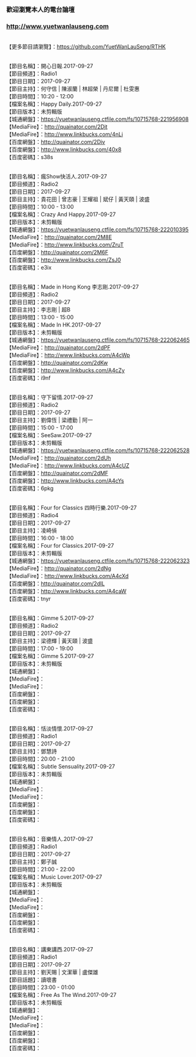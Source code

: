 ### 歡迎瀏覽本人的電台論壇
### http://www.yuetwanlauseng.com

<br>【更多節目請瀏覽】：https://github.com/YuetWanLauSeng/RTHK

<br>【節目名稱】：開心日報.2017-09-27
<br>【節目頻道】：Radio1
<br>【節目日期】：2017-09-27
<br>【節目主持】：何守信 | 陳淑蘭 | 林超榮 | 丹尼爾 | 杜雯惠
<br>【節目時間】：10:20 - 12:00
<br>【檔案名稱】：Happy Daily.2017-09-27
<br>【節目版本】：未剪輯版
<br>【城通網盤】：https://yuetwanlauseng.ctfile.com/fs/10715768-221956908
<br>【MediaFire】：http://quainator.com/2Djt
<br>【MediaFire】：http://www.linkbucks.com/4nLi
<br>【百度網盤】：http://quainator.com/2Div
<br>【百度網盤】：http://www.linkbucks.com/40x8
<br>【百度密碼】：s38s

<br>【節目名稱】：瘋Show快活人.2017-09-27
<br>【節目頻道】：Radio2
<br>【節目日期】：2017-09-27
<br>【節目主持】：貴花田 | 曾志豪 | 王耀祖 | 斌仔 | 黃天頤 | 波盛
<br>【節目時間】：10:00 - 13:00
<br>【檔案名稱】：Crazy And Happy.2017-09-27
<br>【節目版本】：未剪輯版
<br>【城通網盤】：https://yuetwanlauseng.ctfile.com/fs/10715768-222010395
<br>【MediaFire】：http://quainator.com/2M8E
<br>【MediaFire】：http://www.linkbucks.com/ZruT
<br>【百度網盤】：http://quainator.com/2M6F
<br>【百度網盤】：http://www.linkbucks.com/ZsJ0
<br>【百度密碼】：e3ix

<br>【節目名稱】：Made in Hong Kong 李志剛.2017-09-27
<br>【節目頻道】：Radio2
<br>【節目日期】：2017-09-27
<br>【節目主持】：李志剛 | 超B
<br>【節目時間】：13:00 - 15:00
<br>【檔案名稱】：Made In HK.2017-09-27
<br>【節目版本】：未剪輯版
<br>【城通網盤】：https://yuetwanlauseng.ctfile.com/fs/10715768-222062465
<br>【MediaFire】：http://quainator.com/2dPF
<br>【MediaFire】：http://www.linkbucks.com/A4cWp
<br>【百度網盤】：http://quainator.com/2dKw
<br>【百度網盤】：http://www.linkbucks.com/A4cZy
<br>【百度密碼】：i9nf

<br>【節目名稱】：守下留情.2017-09-27
<br>【節目頻道】：Radio2
<br>【節目日期】：2017-09-27
<br>【節目主持】：劉偉恆 | 梁禮勤 | 阿一
<br>【節目時間】：15:00 - 17:00
<br>【檔案名稱】：SeeSaw.2017-09-27
<br>【節目版本】：未剪輯版
<br>【城通網盤】：https://yuetwanlauseng.ctfile.com/fs/10715768-222062528
<br>【MediaFire】：http://quainator.com/2dUh
<br>【MediaFire】：http://www.linkbucks.com/A4cUZ
<br>【百度網盤】：http://quainator.com/2dMF
<br>【百度網盤】：http://www.linkbucks.com/A4cYs
<br>【百度密碼】：6pkg

<br>【節目名稱】：Four for Classics 四時行樂.2017-09-27
<br>【節目頻道】：Radio4
<br>【節目日期】：2017-09-27
<br>【節目主持】：凌崎偵
<br>【節目時間】：16:00 - 18:00
<br>【檔案名稱】：Four for Classics.2017-09-27
<br>【節目版本】：未剪輯版
<br>【城通網盤】：https://yuetwanlauseng.ctfile.com/fs/10715768-222062323
<br>【MediaFire】：http://quainator.com/2dNg
<br>【MediaFire】：http://www.linkbucks.com/A4cXd
<br>【百度網盤】：http://quainator.com/2dIL
<br>【百度網盤】：http://www.linkbucks.com/A4caW
<br>【百度密碼】：tnyr

<br>【節目名稱】：Gimme 5.2017-09-27
<br>【節目頻道】：Radio2
<br>【節目日期】：2017-09-27
<br>【節目主持】：梁德輝 | 黃天頤 | 波盛
<br>【節目時間】：17:00 - 19:00
<br>【檔案名稱】：Gimme 5.2017-09-27
<br>【節目版本】：未剪輯版
<br>【城通網盤】：
<br>【MediaFire】：
<br>【MediaFire】：
<br>【百度網盤】：
<br>【百度網盤】：
<br>【百度密碼】：

<br>【節目名稱】：恬淡情懷.2017-09-27
<br>【節目頻道】：Radio1
<br>【節目日期】：2017-09-27
<br>【節目主持】：鄧慧詩
<br>【節目時間】：20:00 - 21:00
<br>【檔案名稱】：Subtle Sensuality.2017-09-27
<br>【節目版本】：未剪輯版
<br>【城通網盤】：
<br>【MediaFire】：
<br>【MediaFire】：
<br>【百度網盤】：
<br>【百度網盤】：
<br>【百度密碼】：

<br>【節目名稱】：音樂情人.2017-09-27
<br>【節目頻道】：Radio1
<br>【節目日期】：2017-09-27
<br>【節目主持】：鄭子誠
<br>【節目時間】：21:00 - 22:00
<br>【檔案名稱】：Music Lover.2017-09-27
<br>【節目版本】：未剪輯版
<br>【城通網盤】：
<br>【MediaFire】：
<br>【MediaFire】：
<br>【百度網盤】：
<br>【百度網盤】：
<br>【百度密碼】：

<br>【節目名稱】：講東講西.2017-09-27
<br>【節目頻道】：Radio1
<br>【節目日期】：2017-09-27
<br>【節目主持】：劉天賜 | 文潔華 | 盧傑雄
<br>【節目話題】：讀壞書
<br>【節目時間】：23:00 - 01:00
<br>【檔案名稱】：Free As The Wind.2017-09-27
<br>【節目版本】：未剪輯版
<br>【城通網盤】：
<br>【MediaFire】：
<br>【MediaFire】：
<br>【百度網盤】：
<br>【百度網盤】：
<br>【百度密碼】：
